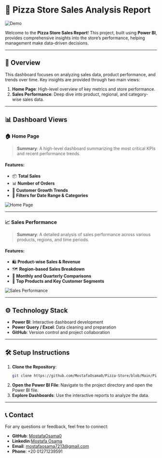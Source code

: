 # 🍕 **Pizza Store Sales Analysis Report**  

![Demo](https://github.com/MostafaOsama0/PowerBi/blob/Main/Pizza%20Store.gif)  

Welcome to the **Pizza Store Sales Report**! This project, built using **Power BI**, provides comprehensive insights into the store’s performance, helping management make data-driven decisions.  

---

## 📝 **Overview**  
This dashboard focuses on analyzing sales data, product performance, and trends over time. Key insights are provided through two main views:  

1. **Home Page**: High-level overview of key metrics and store performance.  
2. **Sales Performance**: Deep dive into product, regional, and category-wise sales data.  

---

## 📊 **Dashboard Views**  

### 🏠 **Home Page**  
> **Summary**: A high-level dashboard summarizing the most critical KPIs and recent performance trends.  
#### **Features**:  
- 📦 **Total Sales**  
- 📊 **Number of Orders**  
- 🌱 **Customer Growth Trends**  
- 📆 **Filters for Date Range & Categories**  

![Home Page](https://github.com/MostafaOsama0/PowerBi/blob/Main/Images/Pizza%20Store%20Project.png)  

---

### 📈 **Sales Performance**  
> **Summary**: A detailed analysis of sales performance across various products, regions, and time periods.  
#### **Features**:  
- 🛍️ **Product-wise Sales & Revenue**  
- 🗺️ **Region-based Sales Breakdown**  
- 📅 **Monthly and Quarterly Comparisons**  
- 🏅 **Top Products and Key Customer Segments**  

![Sales Performance](https://github.com/MostafaOsama0/PowerBi/blob/Main/Images/Screenshot%202024-10-15%20154238.png)  

---

## ⚙️ **Technology Stack**  
- **Power BI**: Interactive dashboard development  
- **Power Query / Excel**: Data cleaning and preparation  
- **GitHub**: Version control and project collaboration  

---

## 🛠️ Setup Instructions  
1. **Clone the Repository**:  
   ```bash
   git clone https://github.com/MostafaOsama0/Pizza-Store/blob/Main/Pizza%20Store%20Power%20Bi.pbix
   ```
2. **Open the Power BI File**: Navigate to the project directory and open the Power BI file.
3. **Explore Dashboards**: Use the interactive reports to analyze the data.

---

## 📞 Contact  
For any questions or feedback, feel free to connect:
- **GitHub**: [MostafaOsama0](https://github.com/MostafaOsama0)
- **Linkedin**:[Mostafa Osama](https://www.linkedin.com/in/mustafaosama0)
- **Email**: mostafaosama7213@gmail.com
- **Phone**: +20 01271239591


